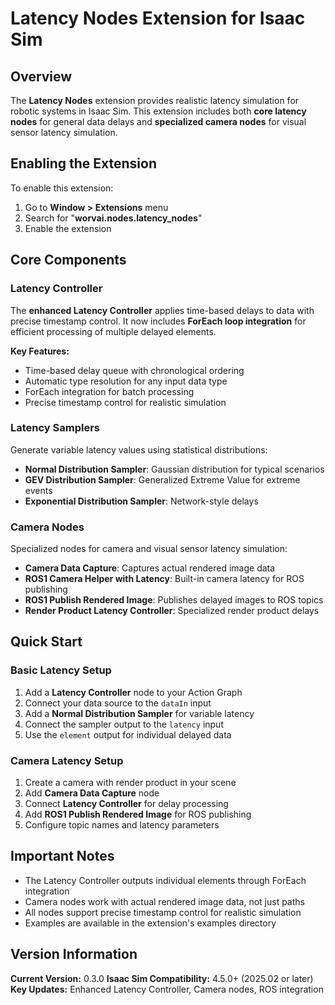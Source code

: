 # Latency Nodes Extension for Isaac Sim

## Overview

The **Latency Nodes** extension provides realistic latency simulation for robotic systems in Isaac Sim. This extension includes both **core latency nodes** for general data delays and **specialized camera nodes** for visual sensor latency simulation.

## Enabling the Extension

To enable this extension:
1. Go to **Window > Extensions** menu
2. Search for "**worvai.nodes.latency_nodes**"
3. Enable the extension

## Core Components

### Latency Controller
The **enhanced Latency Controller** applies time-based delays to data with precise timestamp control. It now includes **ForEach loop integration** for efficient processing of multiple delayed elements.

**Key Features:**
- Time-based delay queue with chronological ordering
- Automatic type resolution for any input data type
- ForEach integration for batch processing
- Precise timestamp control for realistic simulation

### Latency Samplers
Generate variable latency values using statistical distributions:
- **Normal Distribution Sampler**: Gaussian distribution for typical scenarios
- **GEV Distribution Sampler**: Generalized Extreme Value for extreme events
- **Exponential Distribution Sampler**: Network-style delays

### Camera Nodes
Specialized nodes for camera and visual sensor latency simulation:
- **Camera Data Capture**: Captures actual rendered image data
- **ROS1 Camera Helper with Latency**: Built-in camera latency for ROS publishing
- **ROS1 Publish Rendered Image**: Publishes delayed images to ROS topics
- **Render Product Latency Controller**: Specialized render product delays

## Quick Start

### Basic Latency Setup
1. Add a **Latency Controller** node to your Action Graph
2. Connect your data source to the `dataIn` input
3. Add a **Normal Distribution Sampler** for variable latency
4. Connect the sampler output to the `latency` input
5. Use the `element` output for individual delayed data

### Camera Latency Setup
1. Create a camera with render product in your scene
2. Add **Camera Data Capture** node
3. Connect **Latency Controller** for delay processing
4. Add **ROS1 Publish Rendered Image** for ROS publishing
5. Configure topic names and latency parameters

## Important Notes

- The Latency Controller outputs individual elements through ForEach integration
- Camera nodes work with actual rendered image data, not just paths
- All nodes support precise timestamp control for realistic simulation
- Examples are available in the extension's examples directory

## Version Information

**Current Version:** 0.3.0
**Isaac Sim Compatibility:** 4.5.0+ (2025.02 or later)
**Key Updates:** Enhanced Latency Controller, Camera nodes, ROS integration

